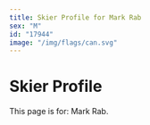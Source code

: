 ```yaml
---
title: Skier Profile for Mark Rab
sex: "M"
id: "17944"
image: "/img/flags/can.svg" 
---
```


# Skier Profile

This page is for: Mark Rab.
    